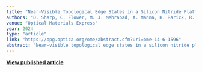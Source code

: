 ```yaml
---
title: "Near-Visible Topological Edge States in a Silicon Nitride Platform"
authors: "D. Sharp, C. Flower, M. J. Mehrabad, A. Manna, H. Rarick, R. Chen, M. Hafezi, A. Majumdar"
venue: "Optical Materials Express"
year: 2024
type: "article"
link: "https://opg.optica.org/ome/abstract.cfm?uri=ome-14-6-1596"
abstract: "Near-visible topological edge states in a silicon nitride platform for integrated photonic applications."
---
```


**[View published article](https://opg.optica.org/ome/abstract.cfm?uri=ome-14-6-1596)**
